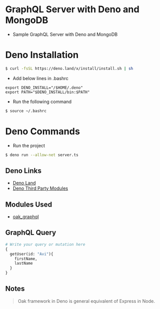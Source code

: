 # GraphQL Server with Deno and MongoDB

* Sample GraphQL Server with Deno and MongoDB

# Deno Installation

```bash
$ curl -fsSL https://deno.land/x/install/install.sh | sh
```

* Add below lines in .bashrc

```vim
export DENO_INSTALL="/$HOME/.deno"
export PATH="$DENO_INSTALL/bin:$PATH"
```

* Run the following command

```bash
$ source ~/.bashrc
```

# Deno Commands

* Run the project

```bash
$ deno run --allow-net server.ts
```

## Deno Links

* [Deno Land](https://deno.land/)
* [Deno Third Party Modules](https://deno.land/x)

## Modules Used

* [oak_graphql](https://deno.land/x/oak_graphql@0.6.1)

## GraphQL Query

```graphql
# Write your query or mutation here
{
  getUser(id: "Avi"){
    firstName,
    lastName
  }
}
```

## Notes

> Oak framework in Deno is general equivalent of Express in Node.
